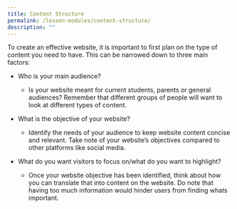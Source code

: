 ```yaml
---
title: Content Structure
permalink: /lesson-modules/content-structure/
description: ""
---
```




To create an effective website, it is important to first plan on the type of content you need to have. This can be narrowed down to three main factors:

*   Who is your main audience?
  
    *   Is your website meant for current students, parents or general audiences? Remember that different groups of people will want to look at different types of content.
*   What is the objective of your website?
    
    *   Identify the needs of your audience to keep website content concise and relevant. Take note of your website’s objectives compared to other platforms like social media.
*   What do you want visitors to focus on/what do you want to highlight?
    
    *   Once your website objective has been identified, think about how you can translate that into content on the website. Do note that having too much information would hinder users from finding whats important.